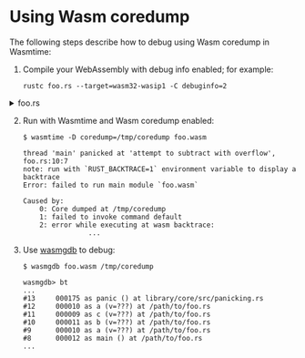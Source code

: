 # Using Wasm coredump

The following steps describe how to debug using Wasm coredump in Wasmtime:

1. Compile your WebAssembly with debug info enabled; for example:

    ```console
    rustc foo.rs --target=wasm32-wasip1 -C debuginfo=2
    ```

<details>
    <summary>foo.rs</summary>

    fn c(v: usize) {
        a(v - 3);
    }

    fn b(v: usize) {
        c(v - 3);
    }

    fn a(v: usize) {
        b(v - 3);
    }

    pub fn main() {
        a(10);
    }
</details>

2. Run with Wasmtime and Wasm coredump enabled:

    ```shell-session
    $ wasmtime -D coredump=/tmp/coredump foo.wasm

    thread 'main' panicked at 'attempt to subtract with overflow', foo.rs:10:7
    note: run with `RUST_BACKTRACE=1` environment variable to display a backtrace
    Error: failed to run main module `foo.wasm`

    Caused by:
        0: Core dumped at /tmp/coredump
        1: failed to invoke command default
        2: error while executing at wasm backtrace:
                    ...
    ```

3. Use [wasmgdb] to debug:
    ```shell-session
    $ wasmgdb foo.wasm /tmp/coredump

    wasmgdb> bt
    ...
    #13     000175 as panic () at library/core/src/panicking.rs
    #12     000010 as a (v=???) at /path/to/foo.rs
    #11     000009 as c (v=???) at /path/to/foo.rs
    #10     000011 as b (v=???) at /path/to/foo.rs
    #9      000010 as a (v=???) at /path/to/foo.rs
    #8      000012 as main () at /path/to/foo.rs
    ...
    ```

[wasmgdb]: https://crates.io/crates/wasmgdb
